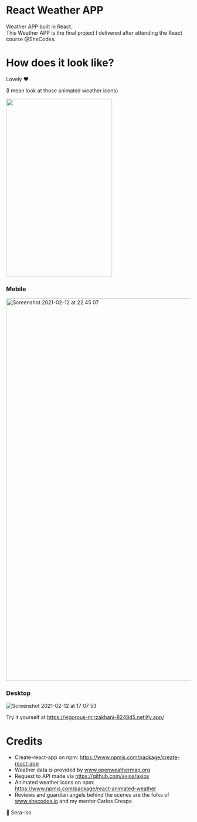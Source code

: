 # React Weather APP

Weather APP built in React.   
This Weather APP is the final project I delivered after attending the React course @SheCodes. 

# How does it look like?

Lovely ❤️ <br />

(I mean look at those animated weather icons)

<img src="https://user-images.githubusercontent.com/74925057/107829495-221a5e80-6d8a-11eb-86d7-b6065c064ccc.gif" width="289" height="484">


### Mobile

<img width="1040" alt="Screenshot 2021-02-12 at 22 45 07" src="https://user-images.githubusercontent.com/74925057/107825824-12981700-6d84-11eb-887a-153a2842e307.png">

### Desktop

![Screenshot 2021-02-12 at 17 07 53](https://user-images.githubusercontent.com/74925057/107824594-0317ce80-6d82-11eb-8fea-13e40f4aa398.png)


Try it yourself at https://vigorous-mirzakhani-8248d5.netlify.app/

# Credits

* Create-react-app on npm: https://www.npmjs.com/package/create-react-app
* Weather data is provided by www.openweathermap.org
* Request to API made via https://github.com/axios/axios
* Animated weather icons on npm: https://www.npmjs.com/package/react-animated-weather
* Reviews and guardian angels behind the scenes are the folks of www.shecodes.io and my mentor Carlos Crespo



:rocket: 
Sera-iso

